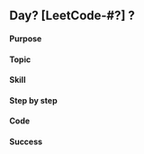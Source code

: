 ## Day? [LeetCode-#?] ?

#### Purpose

#### Topic

#### Skill

#### Step by step

#### Code

#### Success